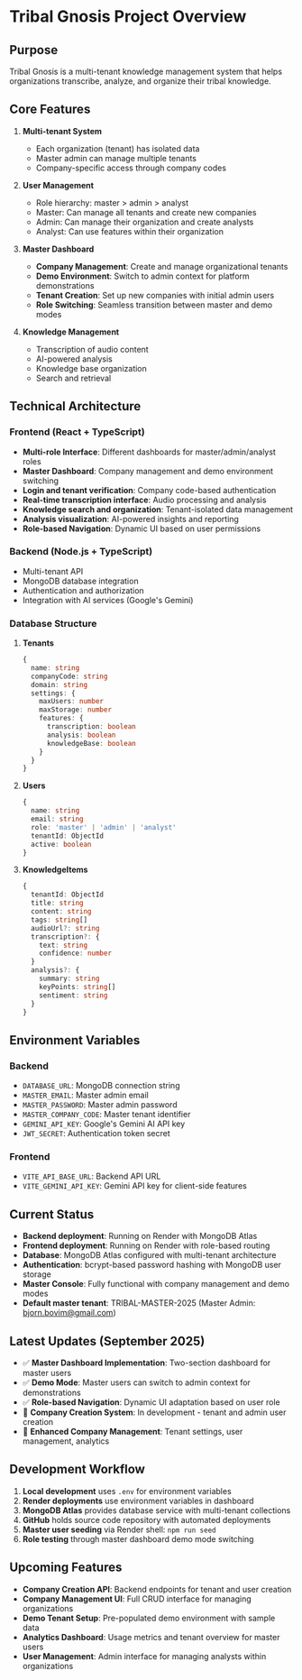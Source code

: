 # Tribal Gnosis Project Overview

## Purpose
Tribal Gnosis is a multi-tenant knowledge management system that helps organizations transcribe, analyze, and organize their tribal knowledge.

## Core Features
1. **Multi-tenant System**
   - Each organization (tenant) has isolated data
   - Master admin can manage multiple tenants
   - Company-specific access through company codes

2. **User Management**
   - Role hierarchy: master > admin > analyst
   - Master: Can manage all tenants and create new companies
   - Admin: Can manage their organization and create analysts
   - Analyst: Can use features within their organization

3. **Master Dashboard**
   - **Company Management**: Create and manage organizational tenants
   - **Demo Environment**: Switch to admin context for platform demonstrations
   - **Tenant Creation**: Set up new companies with initial admin users
   - **Role Switching**: Seamless transition between master and demo modes

4. **Knowledge Management**
   - Transcription of audio content
   - AI-powered analysis
   - Knowledge base organization
   - Search and retrieval

## Technical Architecture

### Frontend (React + TypeScript)
- **Multi-role Interface**: Different dashboards for master/admin/analyst roles
- **Master Dashboard**: Company management and demo environment switching
- **Login and tenant verification**: Company code-based authentication
- **Real-time transcription interface**: Audio processing and analysis
- **Knowledge search and organization**: Tenant-isolated data management
- **Analysis visualization**: AI-powered insights and reporting
- **Role-based Navigation**: Dynamic UI based on user permissions

### Backend (Node.js + TypeScript)
- Multi-tenant API
- MongoDB database integration
- Authentication and authorization
- Integration with AI services (Google's Gemini)

### Database Structure
1. **Tenants**
   ```typescript
   {
     name: string
     companyCode: string
     domain: string
     settings: {
       maxUsers: number
       maxStorage: number
       features: {
         transcription: boolean
         analysis: boolean
         knowledgeBase: boolean
       }
     }
   }
   ```

2. **Users**
   ```typescript
   {
     name: string
     email: string
     role: 'master' | 'admin' | 'analyst'
     tenantId: ObjectId
     active: boolean
   }
   ```

3. **KnowledgeItems**
   ```typescript
   {
     tenantId: ObjectId
     title: string
     content: string
     tags: string[]
     audioUrl?: string
     transcription?: {
       text: string
       confidence: number
     }
     analysis?: {
       summary: string
       keyPoints: string[]
       sentiment: string
     }
   }
   ```

## Environment Variables
### Backend
- `DATABASE_URL`: MongoDB connection string
- `MASTER_EMAIL`: Master admin email
- `MASTER_PASSWORD`: Master admin password
- `MASTER_COMPANY_CODE`: Master tenant identifier
- `GEMINI_API_KEY`: Google's Gemini AI API key
- `JWT_SECRET`: Authentication token secret

### Frontend
- `VITE_API_BASE_URL`: Backend API URL
- `VITE_GEMINI_API_KEY`: Gemini API key for client-side features

## Current Status
- **Backend deployment**: Running on Render with MongoDB Atlas
- **Frontend deployment**: Running on Render with role-based routing
- **Database**: MongoDB Atlas configured with multi-tenant architecture
- **Authentication**: bcrypt-based password hashing with MongoDB user storage
- **Master Console**: Fully functional with company management and demo modes
- **Default master tenant**: TRIBAL-MASTER-2025 (Master Admin: bjorn.bovim@gmail.com)

## Latest Updates (September 2025)
- ✅ **Master Dashboard Implementation**: Two-section dashboard for master users
- ✅ **Demo Mode**: Master users can switch to admin context for demonstrations
- ✅ **Role-based Navigation**: Dynamic UI adaptation based on user role
- 🚧 **Company Creation System**: In development - tenant and admin user creation
- 🚧 **Enhanced Company Management**: Tenant settings, user management, analytics

## Development Workflow
1. **Local development** uses `.env` for environment variables
2. **Render deployments** use environment variables in dashboard
3. **MongoDB Atlas** provides database service with multi-tenant collections
4. **GitHub** holds source code repository with automated deployments
5. **Master user seeding** via Render shell: `npm run seed`
6. **Role testing** through master dashboard demo mode switching

## Upcoming Features
- **Company Creation API**: Backend endpoints for tenant and user creation
- **Company Management UI**: Full CRUD interface for managing organizations
- **Demo Tenant Setup**: Pre-populated demo environment with sample data
- **Analytics Dashboard**: Usage metrics and tenant overview for master users
- **User Management**: Admin interface for managing analysts within organizations